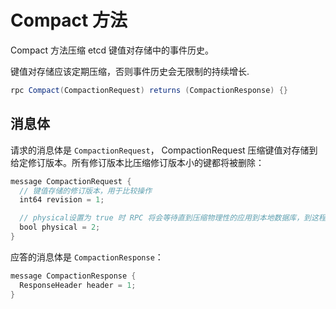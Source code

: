 # Compact 方法

Compact 方法压缩 etcd 键值对存储中的事件历史。

键值对存储应该定期压缩，否则事件历史会无限制的持续增长.

```java
rpc Compact(CompactionRequest) returns (CompactionResponse) {}
```

## 消息体

请求的消息体是 `CompactionRequest`， CompactionRequest 压缩键值对存储到给定修订版本。所有修订版本比压缩修订版本小的键都将被删除：

```java
message CompactionRequest {
  // 键值存储的修订版本，用于比较操作
  int64 revision = 1;

  // physical设置为 true 时 RPC 将会等待直到压缩物理性的应用到本地数据库，到这程度被压缩的项将完全从后端数据库中移除。
  bool physical = 2;
}
```

应答的消息体是 `CompactionResponse`：

```java
message CompactionResponse {
  ResponseHeader header = 1;
}
```
